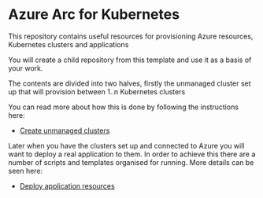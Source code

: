 # Azure Arc for Kubernetes

This repository contains useful resources for provisioning Azure resources, Kubernetes clusters and applications

You will create a child repository from this template and use it as a basis of your work.

The contents are divided into two halves, firstly the unmanaged cluster set up that will provision between 1..n Kubernetes clusters

You can read more about how this is done by following the instructions here:

* [Create unmanaged clusters](00-setup)

Later when you have the clusters set up and connected to Azure you will want to deploy a real application to them. In order to achieve this there are a number of scripts and templates organised for running. More details can be seen here:

* [Deploy application resources](01-app-setup)
